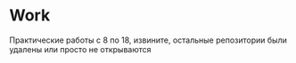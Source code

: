 # Work
Практические работы с 8 по 18, извините,  остальные репозитории были удалены или просто не открываются
